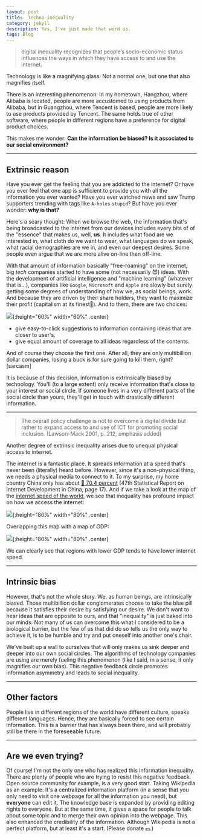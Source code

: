 ```yaml
---
layout: post
title:  Techno-inequality
category: jekyll
description: Yes, I've just made that word up.
tags: Blog
---
```


>digital inequality recognizes that people’s socio-economic status influences the ways in which they have access to and use the internet.

Technology is like a magnifying glass. Not a normal one, but one that also magnifies itself.

<!-- We are bombarded by information every day, and we are very much accustomed to it.
We embrace information by spending hours after hours staring in to the endless flow of news/social media on our computer screen, to the extent that we are numb and unaware of it's existence.
However, we rarely stop and think: __Is the information we received biased? Is it associated to our social environment?__ -->

There is an interesting phenomenon: In my hometown, Hangzhou, where Alibaba is located, people are more accustomed to using  products from Alibaba, but in Guangzhou, where Tencent is based, people are more likely to use products provided by Tencent.
The same holds true of other software, where people in different regions have a preference for digital product choices.

This makes me wonder: __Can the information be biased? Is it associated to our social environment?__

---

## Extrinsic reason
Have you ever get the feeling that you are addicted to the internet?
Or have you ever feel that one app is sufficient to provide you with all the information you ever wanted?
Have you ever watched news and saw Trump supporters trending with tags like `A-holes` `stupid`?
But have you ever wonder: __why is that?__

Here's a scary thought: When we browse the web, the information that's being broadcasted to the internet from our devices includes every bits of of the "essence" that makes us, well, __us__.
It includes what food are we interested in, what cloth do we want to wear, what languages do we speak, what racial demographies are we in, and even our deepest desires.
Some people even argue that we are more alive on-line then off-line.

With that amount of information basically "free-roaming" on the internet, big _tech_ companies started to have some (not necessarily 😈) ideas.
With the development of artificial intelligence and "machine learning" (whatever that is...), companies like `Google`, `Microsoft` and `Apple` are slowly but surely getting some degrees of understanding of how we, as social beings, work.
And because they are driven by their share holders, they want to maximize their profit (capitalism at its finest🤪).
And to them, there are two choices:

![]({{site.baseurl}}/assets/img/post_img/2021-10-09-img1.jpg){:height="60%" width="60%" .center}


- <span class="blue">give easy-to-click suggestions to information containing ideas that are closer to user's.</span>
- <span class="red">give equal amount of coverage to all ideas regardless of the contents.</span>

And of course they choose the first one. After all, they are only multibillion dollar companies, losing a buck is for sure going to kill them, right? [sarcasm]

It is because of this decision, information is extrinsically biased by technology.
You'll (to a large extent) only receive information that's close to your interest or social circle.
If someone lives in a very different parts of the social circle than yours, they'll get in touch with drastically different information.

---

> The overall policy challenge is not to overcome a digital divide but rather to
expand access to and use of ICT for promoting social inclusion.
(Lawson-Mack 2001, p. 212, emphasis added)

Another degree of extrinsic inequality arises due to unequal physical access to internet.

The internet is a fantastic place. It spreads information at a speed that's never been (literally) heard before.
However, since it's a non-physical thing, we needs a physical media to connect to it.
To my surprise, my home country China only has about [:link: 70.4 percent](https://www.statista.com/statistics/236963/penetration-rate-of-internet-users-in-china/) (47th Statistical Report on Internet Development in China, page 17).
And if we take a look at the map of the [internet speed of the world](https://worldpopulationreview.com/country-rankings/internet-speeds-by-country), we see that inequality has profound impact on how we access the internet:

![]({{site.baseurl}}/assets/img/post_img/2021-10-09-img2.png){:height="80%" width="80%" .center}

Overlapping this map with a map of GDP:

![]({{site.baseurl}}/assets/img/post_img/2021-10-09-img3.png){:height="80%" width="80%" .center}

We can clearly see that regions with lower GDP tends to have lower internet speed.

---

## Intrinsic bias
However, that's not the whole story.
We, as human beings, are intrinsically biased.
Those multibillion dollar conglomerates choose to take the blue pill because it satisfies their desire by satisfying our desire.
We don't want to hear ideas that are opposite to ours, and  that "inequality" is just baked into our minds.
Not many of us can overcome this what I considered to be a biological barrier, but the few of us that did do so tells us the only way to achieve it, is to be humble and try and put oneself into another one's chair.

We've built up a wall to ourselves that will only makes us sink deeper and deeper into our own social circles.
The algorithms of technology companies are using are merely fueling this phenomenon (like I said, in a sense, it only magnifies our own bias).
This negative feedback circle promotes information asymmetry and leads to social inequality.

---

## Other factors
People live in different regions of the world have different culture, speaks different languages.
Hence, they are basically forced to see certain information.
This is a barrier that has always been there, and will probably still be there in the foreseeable future.

---

## Are we even trying?
Of course! I'm not the only one who has realized this information inequality.
There are plenty of people who are trying to resist this negative feedback.
Open source community for example, is a very good start.
Taking Wikipedia as an example: It's a centralized information platform (in a sense that you only need to visit one webpage for all the information you need), but __everyone__ can edit it.
The knowledge base is expanded by providing editing rights to everyone.
But at the same time, it gives a space for people to talk about some topic and to merge their own opinion into the webpage.
This also enhanced the credibility of the information.
Although Wikipedia is not a perfect platform, but at least it's a start. (Please donate 💷.)
